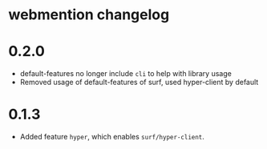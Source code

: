 # webmention changelog

# 0.2.0

- default-features no longer include `cli` to help with library usage
- Removed usage of default-features of surf, used hyper-client by default

# 0.1.3

- Added feature `hyper`, which enables `surf/hyper-client`.

